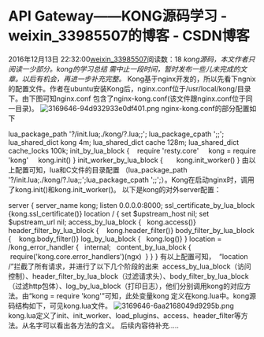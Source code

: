 # API Gateway——KONG源码学习 - weixin_33985507的博客 - CSDN博客
2016年12月13日 22:32:00[weixin_33985507](https://me.csdn.net/weixin_33985507)阅读数：18
*kong源码，本文作者只阅读一少部分。kong的学习总结 需中止一段时间，暂时发布一些儿未完成的文章。以后有机会，再进一步补充完整。*
Kong基于nginx开发的，所以先看下ngnix的配置文件。作者在ubuntu安装Kong后，nginx.conf位于/usr/local/kong/目录下。由下图可知nginx.conf 包含了nginx-kong.conf(该文件跟nginx.conf位于同一目录)。
![3169646-94d932933e0df401.png](https://upload-images.jianshu.io/upload_images/3169646-94d932933e0df401.png)
nginx-kong.conf的部分配置如下
> 
lua_package_path '?/init.lua;./kong/?.lua;;';
lua_package_cpath ';;';
lua_shared_dict kong 4m;
lua_shared_dict cache 128m;
lua_shared_dict cache_locks 100k;
init_by_lua_block {
   require 'resty.core'
    kong = require 'kong'
    kong.init()
}
init_worker_by_lua_block {
      kong.init_worker()
}
由以上配置可知，lua和C文件的目录配置 （lua_package_path '?/init.lua;./kong/?.lua;;';lua_package_cpath ';;';）。Kong在启动nginx时，调用了kong.init()和kong.init_worker()。
以下是kong的对外server配置：
> 
server {
server_name kong;
listen 0.0.0.0:8000;
ssl_certificate_by_lua_block {kong.ssl_certificate()}
location / {
set $upstream_host nil; set $upstream_url nil;
access_by_lua_block {   kong.access()}
header_filter_by_lua_block {    kong.header_filter()}
body_filter_by_lua_block {    kong.body_filter()}
log_by_lua_block {   kong.log()}
}
location = /kong_error_handler {
  internal;
  content_by_lua_block {   require('kong.core.error_handlers')(ngx)  }
}
}
有以上配置可知，  “location /”拦截了所有请求，并进行了以下几个阶段的出来  access_by_lua_block（访问控制）、header_filter_by_lua_block（过滤请求头）、body_filter_by_lua_block（过滤http包体）、log_by_lua_block（打印日志），他们分别调用kong的对应方法。由“kong = require 'kong'”可知，此处变量kong 定义在kong.lua中。kong源码结构如下，可见kong.lua文件。
![3169646-6aa2168049d9295b.png](https://upload-images.jianshu.io/upload_images/3169646-6aa2168049d9295b.png)
kong.lua定义了init、init_worker、load_plugins、access、header_filter等方法。从名字可以看出各方法的含义。
后续内容待补充.....
